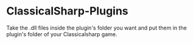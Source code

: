 # ClassicalSharp-Plugins
Take the .dll files inside the plugin's folder you want and put them in the plugin's folder of your Classicalsharp game.
